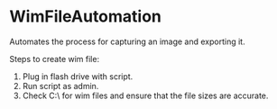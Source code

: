# WimFileAutomation  
Automates the process for capturing an image and exporting it.

Steps to create wim file:
1. Plug in flash drive with script.
2. Run script as admin.
3. Check C:\ for wim files and ensure that the file sizes are accurate.
